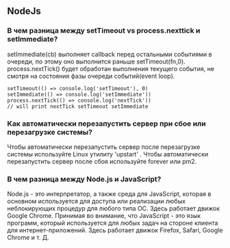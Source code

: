 ## NodeJs

### В чем разница между setTimeout vs process.nexttick и setImmediate?
setImmediate(cb) выполняет callback перед остальными событиями в очереди, по этому оно выполнится раньше
setTimeout(fn,0). process.nextTick() будет обработан выполнения текущего события, не смотря на состояния
фазы очереди событий(event loop).

    setTimeout(() => console.log('setTimeout'), 0)
    setImmediate(() => console.log('setImmediate'))
    process.nextTick(() => console.log('nextTick'))
    // will print nextTick setTimeout setImmediate



### Как автоматически перезапустить сервер при сбое или перезагрузке системы?
Чтобы автоматически перезапустить сервер после перезагрузке системы используйте Linux утилиту  'upstart' .
Чтобы автоматически перезапустить сервер после сбоя используйте forever или pm2.


### В чем разница между Node.js и JavaScript?
Node.js - это интерпретатор, а также среда для JavaScript, которая в основном используется для доступа или
реализации любых неблокирующих процедур для любого типа ОС. Здесь работает движок Google Chrome.
Принимая во внимание, что JavaScript - это язык программ, который используется для любых задач на стороне клиента
для интернет-приложений. Здесь работает движок Firefox, Safari, Google Chrome и т. Д.

